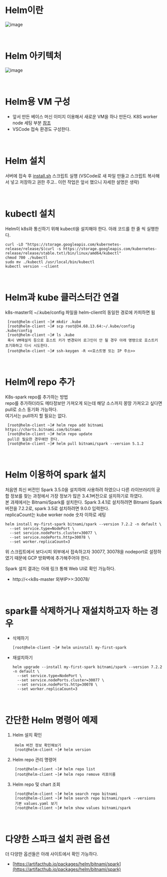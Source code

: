 # Helm이란
  ![image](https://github.com/seoddong/k8s-spark-on-prem/assets/15936649/f76418b4-7e92-4749-ae6c-ee1896dbc180)

<br>

# Helm 아키텍처
  ![image](https://github.com/seoddong/k8s-spark-on-prem/assets/15936649/2e7ed790-aa13-4a1f-a6e2-4ce2248a51c4)

<br>

# Helm용 VM 구성
  - 앞서 만든 베이스 머신 이미지 이용해서 새로운 VM을 하나 만든다. K8S worker node 세팅 부분 [참조](https://github.com/seoddong/k8s-spark-on-prem/blob/main/k8s1.27/GCP_VM_setting.md#k8s-worker-node-%EC%84%B8%ED%8C%85)
  - VSCode 접속 환경도 구성한다.

<br>

# Helm 설치
서버에 접속 후 [install.sh](https://github.com/seoddong/k8s-spark-on-prem/blob/main/helm/install.sh) 스크립트 실행 (VSCode로 새 파일 만들고 스크립트 복사해서 넣고 저장하고 권한 주고.. 이런 작업은 앞서 했으니 자세한 설명은 생략)

<br>

# kubectl 설치
Helm이 k8s와 통신하기 위해 kubectl을 설치해야 한다. 아래 코드를 한 줄 씩 실행한다.
```shell
curl -LO "https://storage.googleapis.com/kubernetes-release/release/$(curl -s https://storage.googleapis.com/kubernetes-release/release/stable.txt)/bin/linux/amd64/kubectl"
chmod 700 ./kubectl
sudo mv ./kubectl /usr/local/bin/kubectl
kubectl version --client
```

<br>

# Helm과 kube 클러스터간 연결
  k8s-master의 ~/.kube/config 파일을 helm-client의 동일한 경로에 카피하면 됨
   ```
    [root@helm-client ~]# mkdir .kube
    [root@helm-client ~]# scp root@34.68.13.64:~/.kube/config .kube/config 
    [root@helm-client ~]# ls .kube
    혹시 VM재설치 등으로 호스트 키가 변경되어 로그인이 안 될 경우 아래 명령으로 호스트키 초기화하고 다시 시도한다.
    [root@helm-client ~]# ssh-keygen -R <<호스트명 또는 IP 주소>>
   ```

<br>

# Helm에 repo 추가
  K8s-spark repo를 추가하는 방법<br>
  repo를 추가하더라도 메타정보만 가져오게 되는데 해당 소스까지 몽땅 가져오고 싶다면 pull로 소스 동기화 가능하다.<br>
  여기서는 pull까지 할 필요는 없다.
   ```
    [root@helm-client ~]# helm repo add bitnami https://charts.bitnami.com/bitnami
    [root@helm-client ~]# helm repo update
    pull은 필요한 경우에만 한다.
    [root@helm-client ~]# helm pull bitnami/spark --version 5.1.2
   ```

<br>

# Helm 이용하여 spark 설치
처음엔 최신 버전인 Spark 3.5.0을 설치하여 사용하려 하였으나 다른 라이브러리의 궁합 정보를 찾는 과정에서 가장 정보가 많은 3.4.1버전으로 설치하기로 하였다.<br>
본 과제에서는 Bitnami/Spark를 설치한다. Spark 3.4.1로 설치하려면 Bitnami Spark 버전을 7.2.2로, spark 3.5로 설치하려면 9.0.0 입력한다.<br>
replicaCount는 kube worker node 숫자 이하로 세팅

```shell
helm install my-first-spark bitnami/spark --version 7.2.2 -n default \
  --set service.type=NodePort \
  --set service.nodePorts.cluster=30077 \
  --set service.nodePorts.http=30078 \
  --set worker.replicaCount=3
```

위 스크립트에서 보다시피 외부에서 접속하고자 30077, 30078을 nodeport로 설정하였기 때문에 GCP 방화벽에 추가해주어야 한다.

Spark 설치 결과는 아래 링크 통해 Web UI로 확인 가능하다.
  - http://<<k8s-master 외부IP>>:30078/

<br>

# spark를 삭제하거나 재설치하고자 하는 경우
  - 삭제하기
    ```shell
    [root@helm-client ~]# helm uninstall my-first-spark
    ```
  - 재설치하기
    ```shell
    helm upgrade --install my-first-spark bitnami/spark --version 7.2.2 -n default \
      --set service.type=NodePort \
      --set service.nodePorts.cluster=30077 \
      --set service.nodePorts.http=30078 \
      --set worker.replicaCount=3
    ```

<br>

# 간단한 Helm 명령어 예제
  1) Helm 설치 확인
     ```
      Helm 버전 정보 확인해보기
      [root@helm-client ~]# helm version
     ```
  
  2) Helm repo 관리 명령어
     ```
      [root@helm-client ~]# helm repo list
      [root@helm-client ~]# helm repo remove 리포이름
     ```
  
  3) Helm repo 및 chart 조회
     ```
      [root@helm-client ~]# helm search repo bitnami
      [root@helm-client ~]# helm search repo bitnami/spark --versions
      기본 values.yaml 보기
      [root@helm-client ~]# helm show values bitnami/spark
     ```

<br>

# 다양한 스파크 설치 관련 옵션
더 다양한 옵션들은 아래 사이트에서 확인 가능하다.
- [https://artifacthub.io/packages/helm/bitnami/spark](https://artifacthub.io/packages/helm/bitnami/spark)
